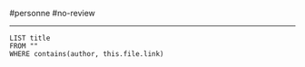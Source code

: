#personne #no-review 

---


```dataview
LIST title
FROM ""
WHERE contains(author, this.file.link)
```

